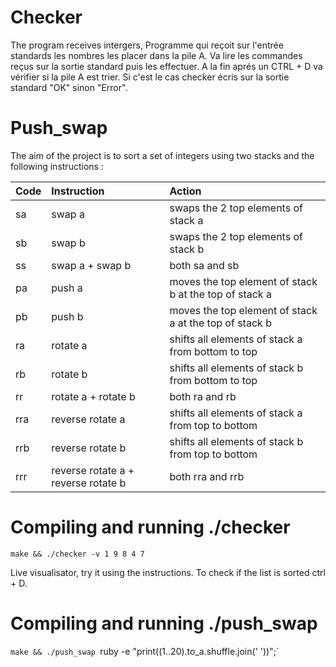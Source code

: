 # Checker

The program receives intergers, 
Programme qui reçoit sur l'entrée standards les nombres les placer dans la pile A. Va lire les commandes reçus sur la sortie standard puis les effectuer. A la fin aprés un CTRL + D va vérifier si la pile A est trier. Si c'est le cas checker écris sur la sortie standard "OK" sinon "Error".

# Push_swap

The aim of the project is to sort a set of integers using two stacks and the following instructions :

| Code | Instruction | Action |
| ------------- |:----------------| :-----|
| sa |	swap a |	swaps the 2 top elements of stack a |
| sb |	swap b |	swaps the 2 top elements of stack b |
| ss |	swap a + swap b |	both sa and sb |
| pa |	push a |	moves the top element of stack b at the top of stack a |
| pb |	push b |	moves the top element of stack a at the top of stack b |
| ra |	rotate a |	shifts all elements of stack a from bottom to top |
| rb |	rotate b |	shifts all elements of stack b from bottom to top |
| rr |	rotate a + rotate b |	both ra and rb |
| rra |	reverse rotate a |	shifts all elements of stack a from top to bottom |
| rrb |	reverse rotate b |	shifts all elements of stack b from top to bottom |
| rrr |	reverse rotate a + reverse rotate b |	both rra and rrb |

# Compiling and running ./checker

`make && ./checker -v 1 9 8 4 7`

Live visualisator, try it using the instructions. To check if the list is sorted ctrl + D.

# Compiling and running ./push_swap

`make && ./push_swap `ruby -e "print((1..20).to_a.shuffle.join(' '))";`

